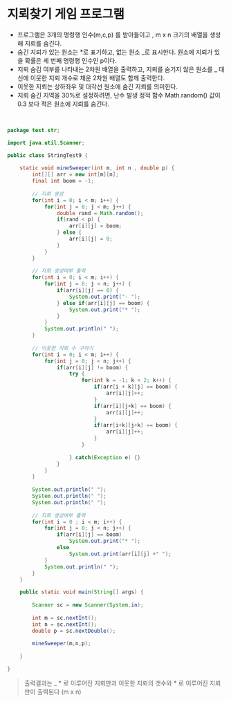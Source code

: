 # 지뢰찾기 게임 프로그램

- 프로그램은 3개의 명령행 인수(m,c,p) 를 받아들이고 , m x n 크기의 배열을 생성해 지뢰를 숨긴다.
- 숨긴 지뢰가 있는 원소는 *로 표기하고, 없는 원소 _로 표시한다. 원소에 지뢰가 있을 확률은 세 번째 명령행 인수인 p이다.
- 지뢰 숨김 여부를 나타내는 2차원 배열을 출력하고, 지뢰를 숨기지 않은 원소를 _ 대신에 이웃한 지뢰 개수로 채운 2차원 배열도 함께 출력한다.
- 이웃한 지뢰는 상하좌우 및 대각선 원소에 숨긴 지뢰를 의미한다.
- 지뢰 숨긴 지역을 30%로 설정하려면, 난수 발생 정적 함수 Math.random() 값이 0.3 보다 적은 원소에 지뢰를 숨긴다.

<br>

```java
package test.str;

import java.util.Scanner;

public class StringTest9 {
	
	static void mineSweeper(int m, int n , double p) {
		int[][] arr = new int[m][n];
		final int boom = -1;
		
		// 지뢰 생성
		for(int i = 0; i < m; i++) {
			for(int j = 0; j < m; j++) {
				double rand = Math.random();
				if(rand < p) {
					arr[i][j] = boom; 
				} else {
					arr[i][j] = 0;
				}
			}
		}
		
		// 지뢰 생성여부 출력
		for(int i = 0; i < m; i++) {
			for(int j = 0; j < n; j++) {
				if(arr[i][j] == 0) {
					System.out.print("- ");
				} else if(arr[i][j] == boom) {
					System.out.print("* ");
				}
			}
			System.out.println(" ");
		}
		
		// 이웃한 지뢰 수 구하기
		for(int i = 0; i < m; i++) {
			for(int j = 0; j < n; j++) {
				if(arr[i][j] != boom) {
					try {
						for(int k = -1; k < 2; k++) {
							if(arr[i + k][j] == boom) {
								arr[i][j]++;
							}
							if(arr[i][j+k] == boom) {
								arr[i][j]++;
							}
							if(arr[i+k][j+k] == boom) {
								arr[i][j]++;
							}
						}
					
					} catch(Exception e) {}
				}
			}
		}
		
		System.out.println(" ");
		System.out.println(" ");
		System.out.println(" ");
		
		// 지뢰 생성여부 출력
		for(int i = 0 ; i < m; i++) {
			for(int j = 0; j < n; j++) {
				if(arr[i][j] == boom) 
					System.out.print("* ");
				else 
					System.out.print(arr[i][j] +" ");
			}
			System.out.println(" ");
		}
	}

	public static void main(String[] args) {
		
		Scanner sc = new Scanner(System.in);
		
		int m = sc.nextInt();
		int n = sc.nextInt();
		double p = sc.nextDouble();
		
		mineSweeper(m,n,p);
		
	}

}


```

> 출력결과는 _ * 로 이루어진 지뢰판과 이웃한 지뢰의 갯수와 * 로 이루어진 지뢰판이 출력된다 (m x n)